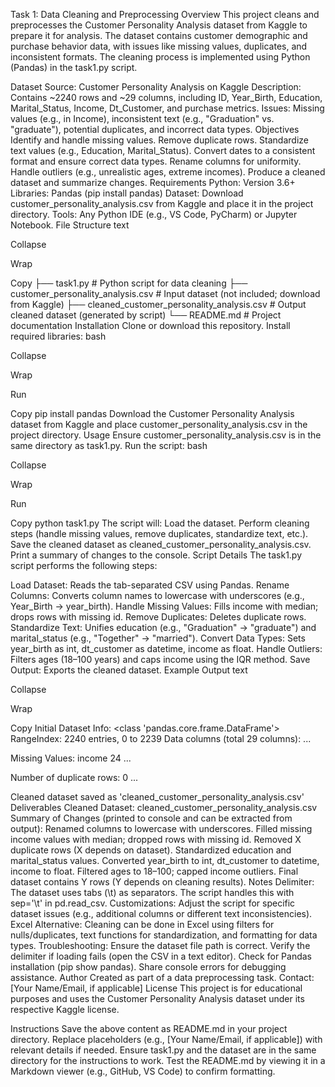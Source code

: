 Task 1: Data Cleaning and Preprocessing
Overview
This project cleans and preprocesses the Customer Personality Analysis dataset from Kaggle to prepare it for analysis. The dataset contains customer demographic and purchase behavior data, with issues like missing values, duplicates, and inconsistent formats. The cleaning process is implemented using Python (Pandas) in the task1.py script.

Dataset
Source: Customer Personality Analysis on Kaggle
Description: Contains ~2240 rows and ~29 columns, including ID, Year_Birth, Education, Marital_Status, Income, Dt_Customer, and purchase metrics.
Issues: Missing values (e.g., in Income), inconsistent text (e.g., "Graduation" vs. "graduate"), potential duplicates, and incorrect data types.
Objectives
Identify and handle missing values.
Remove duplicate rows.
Standardize text values (e.g., Education, Marital_Status).
Convert dates to a consistent format and ensure correct data types.
Rename columns for uniformity.
Handle outliers (e.g., unrealistic ages, extreme incomes).
Produce a cleaned dataset and summarize changes.
Requirements
Python: Version 3.6+
Libraries:
Pandas (pip install pandas)
Dataset: Download customer_personality_analysis.csv from Kaggle and place it in the project directory.
Tools: Any Python IDE (e.g., VS Code, PyCharm) or Jupyter Notebook.
File Structure
text

Collapse

Wrap

Copy
├── task1.py                        # Python script for data cleaning
├── customer_personality_analysis.csv  # Input dataset (not included; download from Kaggle)
├── cleaned_customer_personality_analysis.csv  # Output cleaned dataset (generated by script)
└── README.md                       # Project documentation
Installation
Clone or download this repository.
Install required libraries:
bash

Collapse

Wrap

Run

Copy
pip install pandas
Download the Customer Personality Analysis dataset from Kaggle and place customer_personality_analysis.csv in the project directory.
Usage
Ensure customer_personality_analysis.csv is in the same directory as task1.py.
Run the script:
bash

Collapse

Wrap

Run

Copy
python task1.py
The script will:
Load the dataset.
Perform cleaning steps (handle missing values, remove duplicates, standardize text, etc.).
Save the cleaned dataset as cleaned_customer_personality_analysis.csv.
Print a summary of changes to the console.
Script Details
The task1.py script performs the following steps:

Load Dataset: Reads the tab-separated CSV using Pandas.
Rename Columns: Converts column names to lowercase with underscores (e.g., Year_Birth → year_birth).
Handle Missing Values: Fills income with median; drops rows with missing id.
Remove Duplicates: Deletes duplicate rows.
Standardize Text: Unifies education (e.g., "Graduation" → "graduate") and marital_status (e.g., "Together" → "married").
Convert Data Types: Sets year_birth as int, dt_customer as datetime, income as float.
Handle Outliers: Filters ages (18–100 years) and caps income using the IQR method.
Save Output: Exports the cleaned dataset.
Example Output
text

Collapse

Wrap

Copy
Initial Dataset Info:
<class 'pandas.core.frame.DataFrame'>
RangeIndex: 2240 entries, 0 to 2239
Data columns (total 29 columns):
...

Missing Values:
income    24
...

Number of duplicate rows: 0
...

Cleaned dataset saved as 'cleaned_customer_personality_analysis.csv'
Deliverables
Cleaned Dataset: cleaned_customer_personality_analysis.csv
Summary of Changes (printed to console and can be extracted from output):
Renamed columns to lowercase with underscores.
Filled missing income values with median; dropped rows with missing id.
Removed X duplicate rows (X depends on dataset).
Standardized education and marital_status values.
Converted year_birth to int, dt_customer to datetime, income to float.
Filtered ages to 18–100; capped income outliers.
Final dataset contains Y rows (Y depends on cleaning results).
Notes
Delimiter: The dataset uses tabs (\t) as separators. The script handles this with sep='\t' in pd.read_csv.
Customizations: Adjust the script for specific dataset issues (e.g., additional columns or different text inconsistencies).
Excel Alternative: Cleaning can be done in Excel using filters for nulls/duplicates, text functions for standardization, and formatting for data types.
Troubleshooting:
Ensure the dataset file path is correct.
Verify the delimiter if loading fails (open the CSV in a text editor).
Check for Pandas installation (pip show pandas).
Share console errors for debugging assistance.
Author
Created as part of a data preprocessing task.
Contact: [Your Name/Email, if applicable]
License
This project is for educational purposes and uses the Customer Personality Analysis dataset under its respective Kaggle license.

Instructions
Save the above content as README.md in your project directory.
Replace placeholders (e.g., [Your Name/Email, if applicable]) with relevant details if needed.
Ensure task1.py and the dataset are in the same directory for the instructions to work.
Test the README.md by viewing it in a Markdown viewer (e.g., GitHub, VS Code) to confirm formatting.
